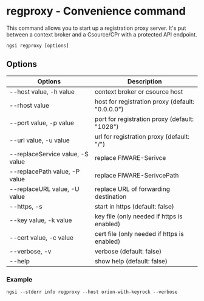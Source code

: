 # regproxy - Convenience command

This command allows you to start up a registration proxy server. It's put between a context broker and
a Csource/CPr with a protected API endpoint.

```console
ngsi regproxy [options]
```

## Options

| Options                          | Description                                      |
| -------------------------------- | ------------------------------------------------ |
| --host value, -h value           | context broker or csource host                   |
| --rhost value                    | host for registration proxy (default: "0.0.0.0") |
| --port value, -p value           | port for registration proxy (default: "1028")    |
| --url value, -u value            | url for registration proxy (default: "/")        |
| --replaceService value, -S value | replace FIWARE-Serivce                           |
| --replacePath value, -P value    | replace FIWARE-SerivcePath                       |
| --replaceURL value, -U value     | replace URL of forwarding destination            |
| --https, -s                      | start in https (default: false)                  |
| --key value, -k value            | key file (only needed if https is enabled)       |
| --cert value, -c value           | cert file (only needed if https is enabled)      |
| --verbose, -v                    | verbose (default: false)                         |
| --help                           | show help (default: false)                       |

### Example

```console
ngsi --stderr info regproxy --host orion-with-keyrock --verbose
```
